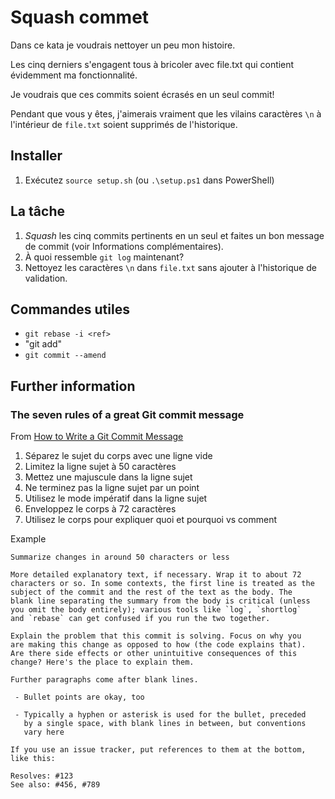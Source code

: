 # Squash commet

Dans ce kata je voudrais nettoyer un peu mon histoire.

Les cinq derniers s'engagent tous à bricoler avec file.txt qui contient évidemment ma fonctionnalité.

Je voudrais que ces commits soient écrasés en un seul commit!

Pendant que vous y êtes, j'aimerais vraiment que les vilains caractères `\n` à l'intérieur de `file.txt` soient supprimés de l'historique.

## Installer

1. Exécutez `source setup.sh` (ou `.\setup.ps1` dans PowerShell)

## La tâche

1. _Squash_ les cinq commits pertinents en un seul et faites un bon message de commit (voir Informations complémentaires).
2. À quoi ressemble `git log` maintenant?
3. Nettoyez les caractères `\n` dans `file.txt` sans ajouter à l'historique de validation.

## Commandes utiles

- `git rebase -i <ref>`
- "git add"
- `git commit --amend`

## Further information

### The seven rules of a great Git commit message

From [How to Write a Git Commit Message](https://chris.beams.io/posts/git-commit/)

1. Séparez le sujet du corps avec une ligne vide
2. Limitez la ligne sujet à 50 caractères
3. Mettez une majuscule dans la ligne sujet
4. Ne terminez pas la ligne sujet par un point
5. Utilisez le mode impératif dans la ligne sujet
6. Enveloppez le corps à 72 caractères
7. Utilisez le corps pour expliquer quoi et pourquoi vs comment

Example
```
Summarize changes in around 50 characters or less

More detailed explanatory text, if necessary. Wrap it to about 72
characters or so. In some contexts, the first line is treated as the
subject of the commit and the rest of the text as the body. The
blank line separating the summary from the body is critical (unless
you omit the body entirely); various tools like `log`, `shortlog`
and `rebase` can get confused if you run the two together.

Explain the problem that this commit is solving. Focus on why you
are making this change as opposed to how (the code explains that).
Are there side effects or other unintuitive consequences of this
change? Here's the place to explain them.

Further paragraphs come after blank lines.

 - Bullet points are okay, too

 - Typically a hyphen or asterisk is used for the bullet, preceded
   by a single space, with blank lines in between, but conventions
   vary here

If you use an issue tracker, put references to them at the bottom,
like this:

Resolves: #123
See also: #456, #789
```
